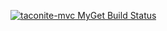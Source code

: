 [![taconite-mvc MyGet Build Status](https://www.myget.org/BuildSource/Badge/taconite-mvc?identifier=d7cdf97a-48fd-48dd-8d09-507ac75809b1)](https://www.myget.org/)

